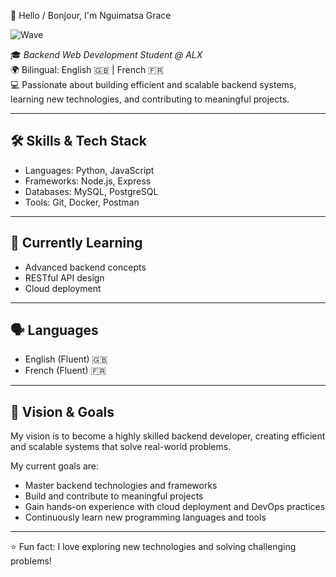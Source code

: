 
👋 Hello / Bonjour, I'm Nguimatsa Grace

![Wave](https://github.com/nhancv/demo-github-readme/blob/main/assets/wave.gif)  

🎓 *Backend Web Development Student @ ALX*  
🌍 Bilingual: English 🇬🇧 | French 🇫🇷  
💻 Passionate about building efficient and scalable backend systems, learning new technologies, and contributing to meaningful projects.

---

## 🛠 Skills & Tech Stack
- Languages: Python, JavaScript
- Frameworks: Node.js, Express
- Databases: MySQL, PostgreSQL
- Tools: Git, Docker, Postman

---

## 🌱 Currently Learning
- Advanced backend concepts
- RESTful API design
- Cloud deployment

---

## 🗣 Languages
- English (Fluent) 🇬🇧
- French (Fluent) 🇫🇷

---

## 🎯 Vision & Goals
My vision is to become a highly skilled backend developer, creating efficient and scalable systems that solve real-world problems.  

My current goals are:  
- Master backend technologies and frameworks  
- Build and contribute to meaningful projects  
- Gain hands-on experience with cloud deployment and DevOps practices  
- Continuously learn new programming languages and tools

---

⭐ Fun fact: I love exploring new technologies and solving challenging problems!
